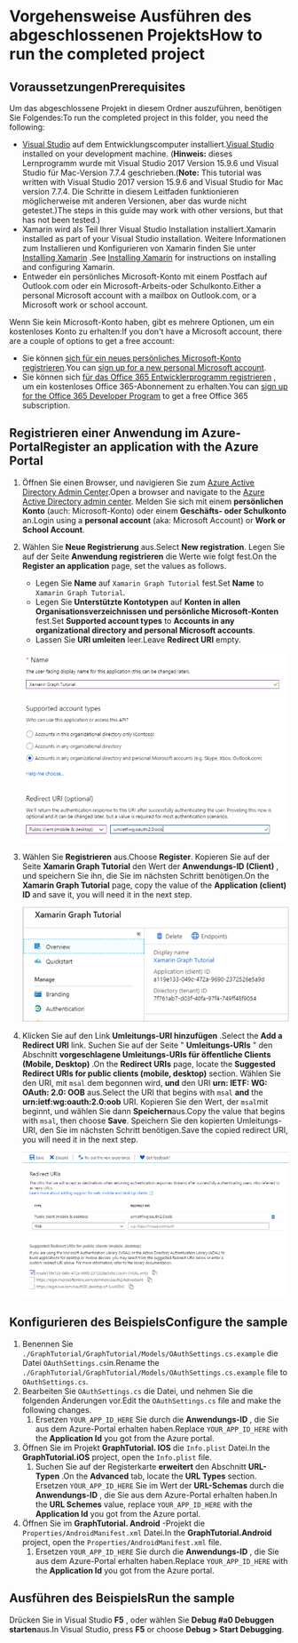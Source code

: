 # <a name="how-to-run-the-completed-project"></a><span data-ttu-id="52317-101">Vorgehensweise Ausführen des abgeschlossenen Projekts</span><span class="sxs-lookup"><span data-stu-id="52317-101">How to run the completed project</span></span>

## <a name="prerequisites"></a><span data-ttu-id="52317-102">Voraussetzungen</span><span class="sxs-lookup"><span data-stu-id="52317-102">Prerequisites</span></span>

<span data-ttu-id="52317-103">Um das abgeschlossene Projekt in diesem Ordner auszuführen, benötigen Sie Folgendes:</span><span class="sxs-lookup"><span data-stu-id="52317-103">To run the completed project in this folder, you need the following:</span></span>

- <span data-ttu-id="52317-104">[Visual Studio](https://visualstudio.microsoft.com/vs/) auf dem Entwicklungscomputer installiert.</span><span class="sxs-lookup"><span data-stu-id="52317-104">[Visual Studio](https://visualstudio.microsoft.com/vs/) installed on your development machine.</span></span> <span data-ttu-id="52317-105">(**Hinweis:** dieses Lernprogramm wurde mit Visual Studio 2017 Version 15.9.6 und Visual Studio für Mac-Version 7.7.4 geschrieben.</span><span class="sxs-lookup"><span data-stu-id="52317-105">(**Note:** This tutorial was written with Visual Studio 2017 version 15.9.6 and Visual Studio for Mac version 7.7.4.</span></span> <span data-ttu-id="52317-106">Die Schritte in diesem Leitfaden funktionieren möglicherweise mit anderen Versionen, aber das wurde nicht getestet.)</span><span class="sxs-lookup"><span data-stu-id="52317-106">The steps in this guide may work with other versions, but that has not been tested.)</span></span>
- <span data-ttu-id="52317-107">Xamarin wird als Teil Ihrer Visual Studio Installation installiert.</span><span class="sxs-lookup"><span data-stu-id="52317-107">Xamarin installed as part of your Visual Studio installation.</span></span> <span data-ttu-id="52317-108">Weitere Informationen zum Installieren und Konfigurieren von Xamarin finden Sie unter [Installing Xamarin](https://docs.microsoft.com/xamarin/cross-platform/get-started/installation) .</span><span class="sxs-lookup"><span data-stu-id="52317-108">See [Installing Xamarin](https://docs.microsoft.com/xamarin/cross-platform/get-started/installation) for instructions on installing and configuring Xamarin.</span></span>
- <span data-ttu-id="52317-109">Entweder ein persönliches Microsoft-Konto mit einem Postfach auf Outlook.com oder ein Microsoft-Arbeits-oder Schulkonto.</span><span class="sxs-lookup"><span data-stu-id="52317-109">Either a personal Microsoft account with a mailbox on Outlook.com, or a Microsoft work or school account.</span></span>

<span data-ttu-id="52317-110">Wenn Sie kein Microsoft-Konto haben, gibt es mehrere Optionen, um ein kostenloses Konto zu erhalten:</span><span class="sxs-lookup"><span data-stu-id="52317-110">If you don't have a Microsoft account, there are a couple of options to get a free account:</span></span>

- <span data-ttu-id="52317-111">Sie können [sich für ein neues persönliches Microsoft-Konto registrieren](https://signup.live.com/signup?wa=wsignin1.0&rpsnv=12&ct=1454618383&rver=6.4.6456.0&wp=MBI_SSL_SHARED&wreply=https://mail.live.com/default.aspx&id=64855&cbcxt=mai&bk=1454618383&uiflavor=web&uaid=b213a65b4fdc484382b6622b3ecaa547&mkt=E-US&lc=1033&lic=1).</span><span class="sxs-lookup"><span data-stu-id="52317-111">You can [sign up for a new personal Microsoft account](https://signup.live.com/signup?wa=wsignin1.0&rpsnv=12&ct=1454618383&rver=6.4.6456.0&wp=MBI_SSL_SHARED&wreply=https://mail.live.com/default.aspx&id=64855&cbcxt=mai&bk=1454618383&uiflavor=web&uaid=b213a65b4fdc484382b6622b3ecaa547&mkt=E-US&lc=1033&lic=1).</span></span>
- <span data-ttu-id="52317-112">Sie können sich [für das Office 365 Entwicklerprogramm registrieren](https://developer.microsoft.com/office/dev-program) , um ein kostenloses Office 365-Abonnement zu erhalten.</span><span class="sxs-lookup"><span data-stu-id="52317-112">You can [sign up for the Office 365 Developer Program](https://developer.microsoft.com/office/dev-program) to get a free Office 365 subscription.</span></span>

## <a name="register-an-application-with-the-azure-portal"></a><span data-ttu-id="52317-113">Registrieren einer Anwendung im Azure-Portal</span><span class="sxs-lookup"><span data-stu-id="52317-113">Register an application with the Azure Portal</span></span>

1. <span data-ttu-id="52317-114">Öffnen Sie einen Browser, und navigieren Sie zum [Azure Active Directory Admin Center](https://aad.portal.azure.com).</span><span class="sxs-lookup"><span data-stu-id="52317-114">Open a browser and navigate to the [Azure Active Directory admin center](https://aad.portal.azure.com).</span></span> <span data-ttu-id="52317-115">Melden Sie sich mit einem **persönlichen Konto** (auch: Microsoft-Konto) oder einem **Geschäfts- oder Schulkonto** an.</span><span class="sxs-lookup"><span data-stu-id="52317-115">Login using a **personal account** (aka: Microsoft Account) or **Work or School Account**.</span></span>

1. <span data-ttu-id="52317-116">Wählen Sie **Neue Registrierung** aus.</span><span class="sxs-lookup"><span data-stu-id="52317-116">Select **New registration**.</span></span> <span data-ttu-id="52317-117">Legen Sie auf der Seite **Anwendung registrieren** die Werte wie folgt fest.</span><span class="sxs-lookup"><span data-stu-id="52317-117">On the **Register an application** page, set the values as follows.</span></span>

    - <span data-ttu-id="52317-118">Legen Sie **Name** auf `Xamarin Graph Tutorial` fest.</span><span class="sxs-lookup"><span data-stu-id="52317-118">Set **Name** to `Xamarin Graph Tutorial`.</span></span>
    - <span data-ttu-id="52317-119">Legen Sie **Unterstützte Kontotypen** auf **Konten in allen Organisationsverzeichnissen und persönliche Microsoft-Konten** fest.</span><span class="sxs-lookup"><span data-stu-id="52317-119">Set **Supported account types** to **Accounts in any organizational directory and personal Microsoft accounts**.</span></span>
    - <span data-ttu-id="52317-120">Lassen Sie **URI umleiten** leer.</span><span class="sxs-lookup"><span data-stu-id="52317-120">Leave **Redirect URI** empty.</span></span>

    ![Screenshot der Seite "Anwendung registrieren"](../../tutorial/images/aad-register-an-app.png)

1. <span data-ttu-id="52317-122">Wählen Sie **Registrieren** aus.</span><span class="sxs-lookup"><span data-stu-id="52317-122">Choose **Register**.</span></span> <span data-ttu-id="52317-123">Kopieren Sie auf der Seite **Xamarin Graph Tutorial** den Wert der **Anwendungs-ID (Client)** , und speichern Sie ihn, die Sie im nächsten Schritt benötigen.</span><span class="sxs-lookup"><span data-stu-id="52317-123">On the **Xamarin Graph Tutorial** page, copy the value of the **Application (client) ID** and save it, you will need it in the next step.</span></span>

    ![Ein Screenshot der Anwendungs-ID der neuen App-Registrierung](../../tutorial/images/aad-application-id.png)

1. <span data-ttu-id="52317-125">Klicken Sie auf den Link **Umleitungs-URI hinzufügen** .</span><span class="sxs-lookup"><span data-stu-id="52317-125">Select the **Add a Redirect URI** link.</span></span> <span data-ttu-id="52317-126">Suchen Sie auf der Seite " **Umleitungs-URIs** " den Abschnitt **vorgeschlagene Umleitungs-URIs für öffentliche Clients (Mobile, Desktop)** .</span><span class="sxs-lookup"><span data-stu-id="52317-126">On the **Redirect URIs** page, locate the **Suggested Redirect URIs for public clients (mobile, desktop)** section.</span></span> <span data-ttu-id="52317-127">Wählen Sie den URI, mit `msal` dem begonnen wird, **und** den URI **urn: IETF: WG: OAuth: 2.0: OOB** aus.</span><span class="sxs-lookup"><span data-stu-id="52317-127">Select the URI that begins with `msal` **and** the **urn:ietf:wg:oauth:2.0:oob** URI.</span></span> <span data-ttu-id="52317-128">Kopieren Sie den Wert, der `msal`mit beginnt, und wählen Sie dann **Speichern**aus.</span><span class="sxs-lookup"><span data-stu-id="52317-128">Copy the value that begins with `msal`, then choose **Save**.</span></span> <span data-ttu-id="52317-129">Speichern Sie den kopierten Umleitungs-URI, den Sie im nächsten Schritt benötigen.</span><span class="sxs-lookup"><span data-stu-id="52317-129">Save the copied redirect URI, you will need it in the next step.</span></span>

    ![Screenshot der Seite "Umleitungs-URIs"](../../tutorial/images/aad-redirect-uris.png)

## <a name="configure-the-sample"></a><span data-ttu-id="52317-131">Konfigurieren des Beispiels</span><span class="sxs-lookup"><span data-stu-id="52317-131">Configure the sample</span></span>

1. <span data-ttu-id="52317-132">Benennen Sie `./GraphTutorial/GraphTutorial/Models/OAuthSettings.cs.example` die Datei `OAuthSettings.cs`in.</span><span class="sxs-lookup"><span data-stu-id="52317-132">Rename the `./GraphTutorial/GraphTutorial/Models/OAuthSettings.cs.example` file to `OAuthSettings.cs`.</span></span>
1. <span data-ttu-id="52317-133">Bearbeiten Sie `OAuthSettings.cs` die Datei, und nehmen Sie die folgenden Änderungen vor.</span><span class="sxs-lookup"><span data-stu-id="52317-133">Edit the `OAuthSettings.cs` file and make the following changes.</span></span>
    1. <span data-ttu-id="52317-134">Ersetzen `YOUR_APP_ID_HERE` Sie durch die **Anwendungs-ID** , die Sie aus dem Azure-Portal erhalten haben.</span><span class="sxs-lookup"><span data-stu-id="52317-134">Replace `YOUR_APP_ID_HERE` with the **Application Id** you got from the Azure portal.</span></span>
1. <span data-ttu-id="52317-135">Öffnen Sie im Projekt **GraphTutorial. IOS** die `Info.plist` Datei.</span><span class="sxs-lookup"><span data-stu-id="52317-135">In the **GraphTutorial.iOS** project, open the `Info.plist` file.</span></span>
    1. <span data-ttu-id="52317-136">Suchen Sie auf der Registerkarte **erweitert** den Abschnitt **URL-Typen** .</span><span class="sxs-lookup"><span data-stu-id="52317-136">On the **Advanced** tab, locate the **URL Types** section.</span></span> <span data-ttu-id="52317-137">Ersetzen `YOUR_APP_ID_HERE` Sie im Wert der **URL-Schemas** durch die **Anwendungs-ID** , die Sie aus dem Azure-Portal erhalten haben.</span><span class="sxs-lookup"><span data-stu-id="52317-137">In the **URL Schemes** value, replace `YOUR_APP_ID_HERE` with the **Application Id** you got from the Azure portal.</span></span>
1. <span data-ttu-id="52317-138">Öffnen Sie im **GraphTutorial. Android** -Projekt die `Properties/AndroidManifest.xml` Datei.</span><span class="sxs-lookup"><span data-stu-id="52317-138">In the **GraphTutorial.Android** project, open the `Properties/AndroidManifest.xml` file.</span></span>
    1. <span data-ttu-id="52317-139">Ersetzen `YOUR_APP_ID_HERE` Sie durch die **Anwendungs-ID** , die Sie aus dem Azure-Portal erhalten haben.</span><span class="sxs-lookup"><span data-stu-id="52317-139">Replace `YOUR_APP_ID_HERE` with the **Application Id** you got from the Azure portal.</span></span>

## <a name="run-the-sample"></a><span data-ttu-id="52317-140">Ausführen des Beispiels</span><span class="sxs-lookup"><span data-stu-id="52317-140">Run the sample</span></span>

<span data-ttu-id="52317-141">Drücken Sie in Visual Studio **F5** , oder wählen Sie **Debug #a0 Debuggen starten**aus.</span><span class="sxs-lookup"><span data-stu-id="52317-141">In Visual Studio, press **F5** or choose **Debug > Start Debugging**.</span></span>
